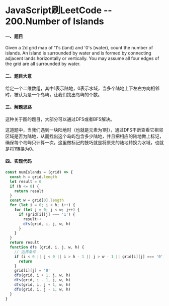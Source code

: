 # JavaScript刷LeetCode -- 200.Number of Islands

#### 一、题目

  Given a 2d grid map of '1's (land) and '0's (water), count the number of islands. An island is surrounded by water and is formed by connecting adjacent lands horizontally or vertically. You may assume all four edges of the grid are all surrounded by water.

#### 二、题目大意

  给定一个二维数组，其中1表示陆地，0表示水域，当多个陆地上下左右方向相邻时，被认为是一个岛屿，让我们找出岛屿的个数。

#### 三、解题思路

  这种关于图的题目，大部分可以通过DFS或者BFS解决。

  这道题中，当我们遇到一块陆地时（也就是元素为1时），通过DFS不断查看它相邻区域是否为陆地，从而找出这个岛屿包含多少陆地，并且把相应的陆地做上标记，确保每个岛屿只计算一次，这里做标记的技巧就是将原先的陆地转换为水域，也就是将1转换为0。

#### 四、实现代码

```JavaScript
const numIslands = (grid) => {
  const h = grid.length
  let result = 0
  if (h <= 0) {
    return result
  }
  const w = grid[0].length
  for (let i = 0; i < h; i++) {
    for (let j = 0; j < w; j++) {
      if (grid[i][j] === '1') {
        result++
        dfs(grid, i, j, w, h)
      }
    }
  }
  return result
  function dfs (grid, i, j, w, h) {
    // 边界条件
    if (i < 0 || j < 0 || i > h - 1 || j > w - 1 || grid[i][j] === '0') {
      return
    }
    grid[i][j] = '0'
    dfs(grid, i + 1, j, w, h)
    dfs(grid, i - 1, j, w, h)
    dfs(grid, i, j + 1, w, h)
    dfs(grid, i, j - 1, w, h)
  }
}
```


